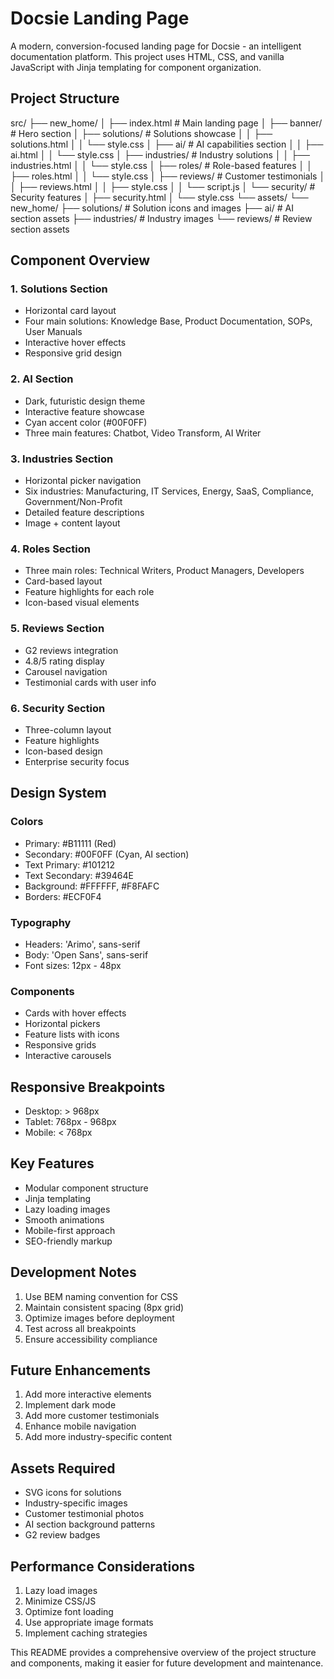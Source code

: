 # Docsie Landing Page

A modern, conversion-focused landing page for Docsie - an intelligent documentation platform. This project uses HTML, CSS, and vanilla JavaScript with Jinja templating for component organization.

## Project Structure


src/
├── new_home/
│ ├── index.html # Main landing page
│ ├── banner/ # Hero section
│ ├── solutions/ # Solutions showcase
│ │ ├── solutions.html
│ │ └── style.css
│ ├── ai/ # AI capabilities section
│ │ ├── ai.html
│ │ └── style.css
│ ├── industries/ # Industry solutions
│ │ ├── industries.html
│ │ └── style.css
│ ├── roles/ # Role-based features
│ │ ├── roles.html
│ │ └── style.css
│ ├── reviews/ # Customer testimonials
│ │ ├── reviews.html
│ │ ├── style.css
│ │ └── script.js
│ └── security/ # Security features
│ ├── security.html
│ └── style.css
└── assets/
└── new_home/
├── solutions/ # Solution icons and images
├── ai/ # AI section assets
├── industries/ # Industry images
└── reviews/ # Review section assets


## Component Overview

### 1. Solutions Section
- Horizontal card layout
- Four main solutions: Knowledge Base, Product Documentation, SOPs, User Manuals
- Interactive hover effects
- Responsive grid design

### 2. AI Section
- Dark, futuristic design theme
- Interactive feature showcase
- Cyan accent color (#00F0FF)
- Three main features: Chatbot, Video Transform, AI Writer

### 3. Industries Section
- Horizontal picker navigation
- Six industries: Manufacturing, IT Services, Energy, SaaS, Compliance, Government/Non-Profit
- Detailed feature descriptions
- Image + content layout

### 4. Roles Section
- Three main roles: Technical Writers, Product Managers, Developers
- Card-based layout
- Feature highlights for each role
- Icon-based visual elements

### 5. Reviews Section
- G2 reviews integration
- 4.8/5 rating display
- Carousel navigation
- Testimonial cards with user info

### 6. Security Section
- Three-column layout
- Feature highlights
- Icon-based design
- Enterprise security focus

## Design System

### Colors
- Primary: #B11111 (Red)
- Secondary: #00F0FF (Cyan, AI section)
- Text Primary: #101212
- Text Secondary: #39464E
- Background: #FFFFFF, #F8FAFC
- Borders: #ECF0F4

### Typography
- Headers: 'Arimo', sans-serif
- Body: 'Open Sans', sans-serif
- Font sizes: 12px - 48px

### Components
- Cards with hover effects
- Horizontal pickers
- Feature lists with icons
- Responsive grids
- Interactive carousels

## Responsive Breakpoints
- Desktop: > 968px
- Tablet: 768px - 968px
- Mobile: < 768px

## Key Features
- Modular component structure
- Jinja templating
- Lazy loading images
- Smooth animations
- Mobile-first approach
- SEO-friendly markup

## Development Notes
1. Use BEM naming convention for CSS
2. Maintain consistent spacing (8px grid)
3. Optimize images before deployment
4. Test across all breakpoints
5. Ensure accessibility compliance

## Future Enhancements
1. Add more interactive elements
2. Implement dark mode
3. Add more customer testimonials
4. Enhance mobile navigation
5. Add more industry-specific content

## Assets Required
- SVG icons for solutions
- Industry-specific images
- Customer testimonial photos
- AI section background patterns
- G2 review badges

## Performance Considerations
1. Lazy load images
2. Minimize CSS/JS
3. Optimize font loading
4. Use appropriate image formats
5. Implement caching strategies

This README provides a comprehensive overview of the project structure and components, making it easier for future development and maintenance.




